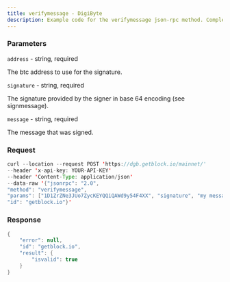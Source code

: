 ```yaml
---
title: verifymessage - DigiByte
description: Example code for the verifymessage json-rpc method. Сomplete guide on how to use verifymessage json-rpc in GetBlock.io Web3 documentation.
---
```


### Parameters


`address` - string, required

The btc address to use for the signature.

`signature` - string, required

The signature provided by the signer in base 64 encoding (see
signmessage).

`message` - string, required

The message that was signed.

### Request

``` java
curl --location --request POST 'https://dgb.getblock.io/mainnet/' 
--header 'x-api-key: YOUR-API-KEY' 
--header 'Content-Type: application/json' 
--data-raw '{"jsonrpc": "2.0",
"method": "verifymessage",
"params": ["1D1ZrZNe3JUo7ZycKEYQQiQAWd9y54F4XX", "signature", "my message"],
"id": "getblock.io"}'
```

###  Response

``` java
{
    "error": null,
    "id": "getblock.io",
    "result": {
        "isvalid": true
    }
}
```

